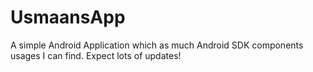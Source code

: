 # UsmaansApp
A simple Android Application which as much Android SDK components usages I can find. Expect lots of updates!
